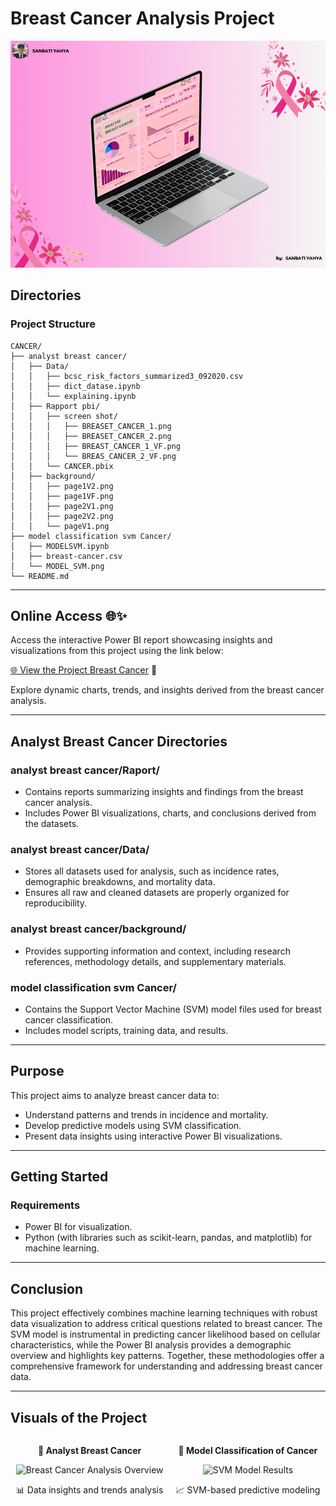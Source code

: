 # Breast Cancer Analysis Project 

![Breast Cancer](s3.png)

## Directories

### Project Structure
```
CANCER/
├── analyst breast cancer/
│   ├── Data/
│   │   ├── bcsc_risk_factors_summarized3_092020.csv
│   │   ├── dict_datase.ipynb
│   │   └── explaining.ipynb
│   ├── Rapport pbi/
│   │   ├── screen shot/
│   │   │   ├── BREASET_CANCER_1.png
│   │   │   ├── BREASET_CANCER_2.png
│   │   │   ├── BREAST_CANCER_1_VF.png
│   │   │   └── BREAS_CANCER_2_VF.png
│   │   └── CANCER.pbix
│   ├── background/
│   │   ├── page1V2.png
│   │   ├── page1VF.png
│   │   ├── page2V1.png
│   │   ├── page2V2.png
│   │   └── pageV1.png
├── model classification svm Cancer/
│   ├── MODELSVM.ipynb
│   ├── breast-cancer.csv
│   └── MODEL_SVM.png
└── README.md
```

---

## Online Access 🌐✨

Access the interactive Power BI report showcasing insights and visualizations from this project using the link below:

[🌐 View the Project Breast Cancer](https://app.powerbi.com/view?r=eyJrIjoiOGJmMTU5YjktNDM2OC00OGQyLWE3M2QtZWFkYTJmZDc1YTkxIiwidCI6IjFjOTU3MTRkLTczMWEtNDVmZS04YjY2LWMwNTI2MmY4OGZjZSJ9&pageName=00ee168f23893fd11308) 🌟

Explore dynamic charts, trends, and insights derived from the breast cancer analysis.

---

## Analyst Breast Cancer Directories

### **analyst breast cancer/Raport/**
- Contains reports summarizing insights and findings from the breast cancer analysis.
- Includes Power BI visualizations, charts, and conclusions derived from the datasets.

### **analyst breast cancer/Data/**
- Stores all datasets used for analysis, such as incidence rates, demographic breakdowns, and mortality data.
- Ensures all raw and cleaned datasets are properly organized for reproducibility.

### **analyst breast cancer/background/**
- Provides supporting information and context, including research references, methodology details, and supplementary materials.

### **model classification svm Cancer/**
- Contains the Support Vector Machine (SVM) model files used for breast cancer classification.
- Includes model scripts, training data, and results.

---

## Purpose

This project aims to analyze breast cancer data to:

- Understand patterns and trends in incidence and mortality.
- Develop predictive models using SVM classification.
- Present data insights using interactive Power BI visualizations.

---

## Getting Started

### Requirements

- Power BI for visualization.
- Python (with libraries such as scikit-learn, pandas, and matplotlib) for machine learning.

---

## Conclusion

This project effectively combines machine learning techniques with robust data visualization to address critical questions related to breast cancer. The SVM model is instrumental in predicting cancer likelihood based on cellular characteristics, while the Power BI analysis provides a demographic overview and highlights key patterns. Together, these methodologies offer a comprehensive framework for understanding and addressing breast cancer data.



---

## Visuals of the Project
<div style="display: flex; justify-content: center; align-items: center; gap: 0px;">

  <div style="text-align: center; margin-right: 10px;">
    <p><strong>🔬 Analyst Breast Cancer</strong></p>
    <img src="https://raw.githubusercontent.com/SANBATI-YAHYA/Breast-Cancer/main/BREASET_CANCER_1.png" alt="Breast Cancer Analysis Overview" width="400">
    <p>📊 Data insights and trends analysis</p>
  </div>

  <div style="text-align: center; margin-left: 10px;">
    <p><strong>🤖 Model Classification of Cancer</strong></p>
    <img src="https://raw.githubusercontent.com/SANBATI-YAHYA/Breast-Cancer/main/MODEL_SVM.png" alt="SVM Model Results" width="400">
    <p>📈 SVM-based predictive modeling</p>
  </div>

</div>


